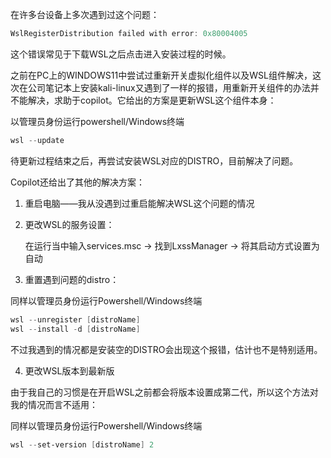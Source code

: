 在许多台设备上多次遇到过这个问题：

```powershell
WslRegisterDistribution failed with error: 0x80004005
```

这个错误常见于下载WSL之后点击进入安装过程的时候。

之前在PC上的WINDOWS11中尝试过重新开关虚拟化组件以及WSL组件解决，这次在公司笔记本上安装kali-linux又遇到了一样的报错，用重新开关组件的办法并不能解决，求助于copilot。它给出的方案是更新WSL这个组件本身：

以管理员身份运行powershell/Windows终端

```powershell
wsl --update
```

待更新过程结束之后，再尝试安装WSL对应的DISTRO，目前解决了问题。



Copilot还给出了其他的解决方案：

1. 重启电脑——我从没遇到过重启能解决WSL这个问题的情况

2. 更改WSL的服务设置：

   在运行当中输入services.msc -> 找到LxssManager -> 将其启动方式设置为自动

3. 重置遇到问题的distro：

同样以管理员身份运行Powershell/Windows终端

```powershell
wsl --unregister [distroName]
wsl --install -d [distroName]
```

不过我遇到的情况都是安装空的DISTRO会出现这个报错，估计也不是特别适用。

4. 更改WSL版本到最新版

由于我自己的习惯是在开启WSL之前都会将版本设置成第二代，所以这个方法对我的情况而言不适用：

同样以管理员身份运行Powershell/Windows终端

```powershell
wsl --set-version [distroName] 2
```

